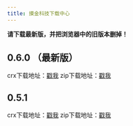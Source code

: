 ```yaml
---
title: 摸金科技下载中心
---
```


**请下载最新版，并把浏览器中的旧版本删掉！**

## 0.6.0 （最新版）
crx下载地址：[戳我](/download/99999Helper-0.6.0.crx)
zip下载地址：[戳我](/download/0.6.0.zip)

## 0.5.1
crx下载地址：[戳我](/download/99999Helper-0.5.1.crx)
zip下载地址：[戳我](/download/0.5.1.zip)
